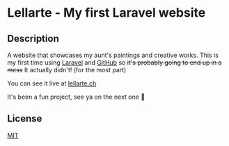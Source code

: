 # Lellarte - My first Laravel website

## Description
A website that showcases my aunt's paintings and creative works.
This is my first time using [Laravel](http://laravel.com/) and [GitHub](https://github.com/) so ~~it's probably going to end up in a mess~~ It actually didn't! (for the most part)  

You can see it live at [lellarte.ch](http://lellarte.ch/)

It's been a fun project, see ya on the next one 🍻

## License
[MIT](LICENSE)